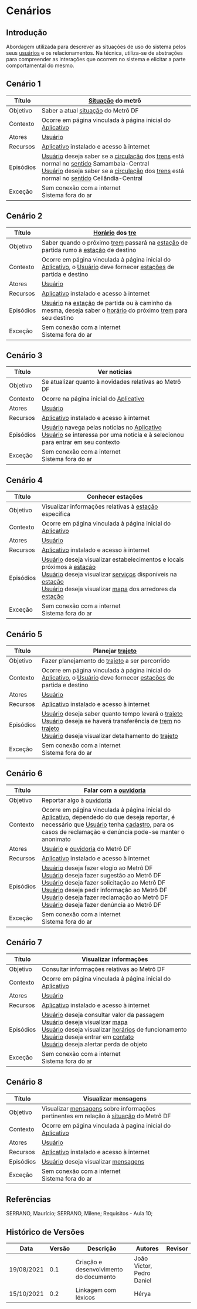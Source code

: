 # Cenários

## Introdução

Abordagem utilizada para descrever as situações de uso do sistema pelos seus <a href="../lexico#usuario">usuários</a> e os relacionamentos. Na técnica, utiliza-se de abstrações para compreender as interações que ocorrem no sistema e elicitar a parte comportamental do mesmo.

## Cenário 1

| Título | <a href="../lexico#situacao">Situação</a> do metrô |
| ------ | ----------------- |
| Objetivo | Saber a atual <a href="../lexico#situacao">situação</a> do Metrô DF |
| Contexto | Ocorre em página vinculada à página inicial do <a href="../lexico#aplicativo">Aplicativo</a> |
| Atores | <a href="../lexico#usuario">Usuário</a> |
| Recursos | <a href="../lexico#aplicativo">Aplicativo</a>  instalado e acesso à internet |
| Episódios | <a href="../lexico#usuario">Usuário</a> deseja saber se a <a href="../lexico#circulacao">circulação</a> dos <a href="../lexico#trem">trens</a> está normal no <a href="../lexico#sentido">sentido</a> Samambaia-Central<br> <a href="../lexico#usuario">Usuário</a> deseja saber se a <a href="../lexico#circulacao">circulação</a> dos <a href="../lexico#trem">trens</a> está normal no <a href="../lexico#sentido">sentido</a> Ceilândia-Central |
| Exceção | Sem conexão com a internet<br>Sistema fora do ar |

## Cenário 2

| Título | <a href="../lexico#horario">Horário</a>  dos <a href="../lexico#trem">tre</a> |
| ------ | ----------------- |
| Objetivo | Saber quando o próximo <a href="../lexico#trem">trem</a> passará na <a href="../lexico#estacao">estação</a> de partida rumo à <a href="../lexico#estacao">estação</a> de destino |
| Contexto | Ocorre em página vinculada à página inicial do <a href="../lexico#aplicativo">Aplicativo</a>, o <a href="../lexico#usuario">Usuário</a> deve fornecer <a href="../lexico#estacao">estações</a> de partida e destino |
| Atores | <a href="../lexico#usuario">Usuário</a> |
| Recursos | <a href="../lexico#aplicativo">Aplicativo</a> instalado e acesso à internet |
| Episódios | <a href="../lexico#usuario">Usuário</a> na <a href="../lexico#estacao">estação</a> de partida ou à caminho da mesma, deseja saber o <a href="../lexico#horario">horário</a>  do próximo <a href="../lexico#trem">trem</a> para seu destino |
| Exceção | Sem conexão com a internet<br>Sistema fora do ar |

## Cenário 3

| Título | Ver notícias |
| ------ | ------------ |
| Objetivo | Se atualizar quanto à novidades relativas ao Metrô DF |
| Contexto | Ocorre na página inicial do <a href="../lexico#aplicativo">Aplicativo</a> |
| Atores | <a href="../lexico#usuario">Usuário</a> |
| Recursos | <a href="../lexico#aplicativo">Aplicativo</a> instalado e acesso à internet |
| Episódios | <a href="../lexico#usuario">Usuário</a> navega pelas notícias no <a href="../lexico#aplicativo">Aplicativo</a><br><a href="../lexico#usuario">Usuário</a> se interessa por uma notícia e à selecionou para entrar em seu contexto |
| Exceção | Sem conexão com a internet<br>Sistema fora do ar |

## Cenário 4

| Título | Conhecer estações |
| ------ | ----------------- |
| Objetivo | Visualizar informações relativas à <a href="../lexico#estacao">estação</a> específica |
| Contexto | Ocorre em página vinculada à página inicial do <a href="../lexico#aplicativo">Aplicativo</a> |
| Atores | <a href="../lexico#usuario">Usuário</a> |
| Recursos | <a href="../lexico#aplicativo">Aplicativo</a> instalado e acesso à internet |
| Episódios | <a href="../lexico#usuario">Usuário</a> deseja visualizar estabelecimentos e locais próximos à <a href="../lexico#estacao">estação</a> <br><a href="../lexico#usuario">Usuário</a> deseja visualizar <a href="../lexico#servicos">serviços</a> disponíveis na <a href="../lexico#estacao">estação</a> <br><a href="../lexico#usuario">Usuário</a> deseja visualizar  <a href="../lexico#mapa">mapa</a> dos arredores da <a href="../lexico#estacao">estação</a> |
| Exceção | Sem conexão com a internet<br>Sistema fora do ar |

## Cenário 5

| Título | Planejar <a href="../lexico#trajeto">trajeto</a> |
| ------ | ----------------- |
| Objetivo | Fazer planejamento do <a href="../lexico#trajeto">trajeto</a> a ser percorrido |
| Contexto | Ocorre em página vinculada à página inicial do <a href="../lexico#aplicativo">Aplicativo</a>, o <a href="../lexico#usuario">Usuário</a> deve fornecer <a href="../lexico#estacao">estações</a> de partida e destino |
| Atores | <a href="../lexico#usuario">Usuário</a> |
| Recursos | <a href="../lexico#aplicativo">Aplicativo</a> instalado e acesso à internet |
| Episódios | <a href="../lexico#usuario">Usuário</a> deseja saber quanto tempo levará o <a href="../lexico#trajeto">trajeto</a><br><a href="../lexico#usuario">Usuário</a> deseja se haverá transferência de <a href="../lexico#trem">trem</a> no <a href="../lexico#trajeto">trajeto</a><br><a href="../lexico#usuario">Usuário</a> deseja visualizar detalhamento do <a href="../lexico#trajeto">trajeto</a> |
| Exceção | Sem conexão com a internet<br>Sistema fora do ar |

## Cenário 6

| Título | Falar com a <a href="../lexico#ouvidoria">ouvidoria</a> |
| ------ | --------------------- |
| Objetivo | Reportar algo à <a href="../lexico#ouvidoria">ouvidoria</a> |
| Contexto | Ocorre em página vinculada à página inicial do <a href="../lexico#aplicativo">Aplicativo</a>, dependedo do que deseja reportar, é necessário que <a href="../lexico#usuario">Usuário</a> tenha  <a href="../lexico#cadastrar">cadastro</a>, para os casos de reclamação e denúncia pode-se manter o anonimato |
| Atores | <a href="../lexico#usuario">Usuário</a> e <a href="../lexico#ouvidoria">ouvidoria</a> do Metrô DF |
| Recursos | <a href="../lexico#aplicativo">Aplicativo</a> instalado e acesso à internet |
| Episódios | <a href="../lexico#usuario">Usuário</a> deseja fazer elogio ao Metrô DF<br><a href="../lexico#usuario">Usuário</a> deseja fazer sugestão ao Metrô DF<br><a href="../lexico#usuario">Usuário</a> deseja fazer solicitação ao Metrô DF<br><a href="../lexico#usuario">Usuário</a> deseja pedir informação ao Metrô DF<br><a href="../lexico#usuario">Usuário</a> deseja fazer reclamação ao Metrô DF<br><a href="../lexico#usuario">Usuário</a> deseja fazer denúncia ao Metrô DF<br> |
| Exceção | Sem conexão com a internet<br>Sistema fora do ar |

## Cenário 7

| Título | Visualizar informações |
| ------ | ---------------------- |
| Objetivo | Consultar informações relativas ao Metrô DF |
| Contexto | Ocorre em página vinculada à página inicial do <a href="../lexico#aplicativo">Aplicativo</a> |
| Atores | <a href="../lexico#usuario">Usuário</a> |
| Recursos | <a href="../lexico#aplicativo">Aplicativo</a> instalado e acesso à internet |
| Episódios | <a href="../lexico#usuario">Usuário</a> deseja consultar valor da passagem<br><a href="../lexico#usuario">Usuário</a> deseja visualizar <a href="../lexico#mapa">mapa</a><br><a href="../lexico#usuario">Usuário</a> deseja visualizar <a href="../lexico#horario">horários</a> de funcionamento<br><a href="../lexico#usuario">Usuário</a> deseja entrar em <a href="../lexico#contato">contato</a><br><a href="../lexico#usuario">Usuário</a> deseja alertar perda de objeto |
| Exceção | Sem conexão com a internet<br>Sistema fora do ar |

## Cenário 8

| Título | Visualizar mensagens |
| ------ | -------------------- |
| Objetivo | Visualizar <a href="../lexico#mensagem">mensagens</a> sobre informações pertinentes em relação à <a href="../lexico#situacao">situação</a> do Metrô DF |
| Contexto | Ocorre em página vinculada à pagina inicial do <a href="../lexico#aplicativo">Aplicativo</a> |
| Atores | <a href="../lexico#usuario">Usuário</a> |
| Recursos | <a href="../lexico#aplicativo">Aplicativo</a> instalado e acesso à internet |
| Episódios | <a href="../lexico#usuario">Usuário</a> deseja visualizar <a href="../lexico#mensagem">mensagens</a> |
| Exceção | Sem conexão com a internet<br>Sistema fora do ar |

## Referências 
SERRANO, Maurício; SERRANO, Milene; Requisitos - Aula 10;

## Histórico de Versões
| Data       | Versão | Descrição                                       | Autores          | Revisor          |
| ---------- | ------ | ---------------------------------------------   | ---------------- | ---------------- |
| 19/08/2021 |  0.1   | Criação e desenvolvimento do documento | João Victor, Pedro Daniel |                  |
| 15/10/2021 |  0.2   | Linkagem com léxicos | Hérya|                  |

